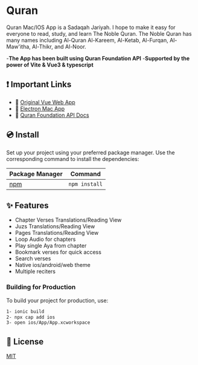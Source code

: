 # Quran

Quran Mac/IOS App is a Sadaqah Jariyah. I hope to make it easy for everyone to read, study, and learn The Noble Quran. The Noble Quran has many names including Al-Quran Al-Kareem, Al-Ketab, Al-Furqan, Al-Maw'itha, Al-Thikr, and Al-Noor.

-**The App has been built using Quran Foundation API**
-**Supported by the power of Vite & Vue3 & typescript**

## ❗️ Important Links

- 🚗 [Original Vue Web App](https://github.com/ahmedatwa/Nobel-Quran--vue3)
- 📄 [Electron Mac App](https://github.com/ahmedatwa/Quran-electron--vue3)
- 🔗 [Quran Foundation API Docs](https://api-docs.quran.com/docs/category/quran.com-api)


## 💿 Install

Set up your project using your preferred package manager. Use the corresponding command to install the dependencies:

| Package Manager                                                | Command        |
|---------------------------------------------------------------|----------------|
| [npm](https://docs.npmjs.com/cli/v7/commands/npm-install)     | `npm install`  |


## ✨ Features

- Chapter Verses Translations/Reading View 
- Juzs Translations/Reading View 
- Pages Translations/Reading View 
- Loop Audio for chapters
- Play single Aya from chapter
- Bookmark verses for quick access
- Search verses
- Native ios/android/web theme
- Multiple reciters


### Building for Production

To build your project for production, use:

```bash
1- ionic build
2- npx cap add ios
3- open ios/App/App.xcworkspace
```

## 📑 License
[MIT](http://opensource.org/licenses/MIT)
